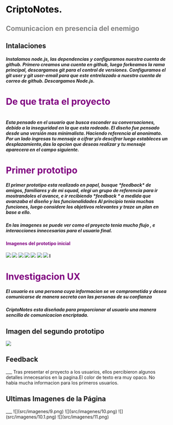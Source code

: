 <h1>
 <span style="color: black">CriptoNotes.</span></h1>
 <h2>
 <span style="color: grey">Comunicacion en presencia del enemigo</span>
 </h2>
 <h2>Intalaciones</h2>
 <h5>
Instalamos node.js, las dependencias y configuramos nuestra cuenta de github.
Primero creamos una cuenta en github, luego forkeamos la rama principal, descargamos git para el control de versiones.
Configuramos el git user y git user-email para que este entrelazado a nuestro cuenta de correo de github.
Descargamos Node.js. 
  </h5>
 <h1>
 <span style="color:purple">De que trata el proyecto</span><h1>
<h5>
Esta pensado en el usuario que busca esconder su conversaciones, debido a la inseguridad en la que esta rodeado. 
El diseño fue pensado desde una versión mas minimalista. Haciendo referencia  al anonimato.
 Por un lado ingresas tu mensaje a cifrar y/o descifrar luego estableces un desplazamiento,das la opcion que deseas realizar y tu mensaje aparecera en el campo siguiente.
</h5>
<h1>
 <span style="color:purple">Primer prototipo</span></h1>
 <h5>
 El primer  prototipo esta realizado en papel, busque *feedback* de amigos, familiares y de mi squad, elegi un grupo de referencia para ir  mostrandoles  el avance, e ir recibiendo *feedback * a medida que avanzaba el diseño y las funcionalidades
  Al principio tenia muchas funciones, luego considere los objetivos relevantes y traze un plan en base a ello.
  </h5>

##### En las imagenes se puede ver como el proyecto tenia mucho flujo , e interacciones innecesarias para el usuario final.
<h4>
<span style="color:purple">Imagenes del prototipo inicial</span><h4>

![](src/imagenes/1.jpg)
![](src/imagenes/2.jpg)
![](src/imagenes/3.jpg)
![](src/imagenes/4.jpg)
![](src/imagenes/5.jpg)
![](src/imagenes/6.jpg)
![](src/imagenes/7.jpg)
l
<h1><span style="color:purple">Investigacion UX</span></h1>

<h5>El usuario es una persona cuya informacion se ve comprometida y desea comunicarse de manera secreta con las personas de su confianza</h5>

<h5>CriptoNotes esta diseñada para proporcionar al usuario una manera sencilla de comunicacion encriptada.</h5>

<h2> Imagen del segundo prototipo</h2>

![](src/imagenes/8.png)

<h2> Feedback</h2>
___
Tras presentar el proyecto a los usuarios, ellos percibieron algunos detalles innecesarios en la pagina.El color de texto era muy opaco. No habia mucha informacion para los  primeros usuarios.

<h2>Ultimas Imagenes de la Página</h2>
___
![](src/imagenes/9.png)
![](src/imagenes/10.png)
![](src/imagenes/10.1.png)
![](src/imagenes/11.png)
